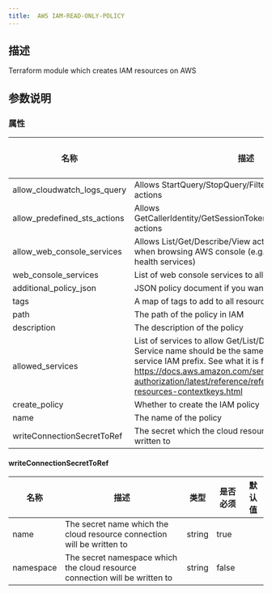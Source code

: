 ```yaml
---
title:  AWS IAM-READ-ONLY-POLICY
---
```


## 描述

Terraform module which creates IAM resources on AWS

## 参数说明


### 属性

 名称 | 描述 | 类型 | 是否必须 | 默认值 
 ------------ | ------------- | ------------- | ------------- | ------------- 
 allow_cloudwatch_logs_query | Allows StartQuery/StopQuery/FilterLogEvents CloudWatch actions | bool | false |  
 allow_predefined_sts_actions | Allows GetCallerIdentity/GetSessionToken/GetAccessKeyInfo sts actions | bool | false |  
 allow_web_console_services | Allows List/Get/Describe/View actions for services used when browsing AWS console (e.g. resource-groups, tag, health services) | bool | false |  
 web_console_services | List of web console services to allow | list(string) | false |  
 additional_policy_json | JSON policy document if you want to add custom actions | string | false |  
 tags | A map of tags to add to all resources. | map(string) | false |  
 path | The path of the policy in IAM | string | false |  
 description | The description of the policy | string | false |  
 allowed_services | List of services to allow Get/List/Describe/View options. Service name should be the same as corresponding service IAM prefix. See what it is for each service here https://docs.aws.amazon.com/service-authorization/latest/reference/reference_policies_actions-resources-contextkeys.html | list(string) | true |  
 create_policy | Whether to create the IAM policy | bool | false |  
 name | The name of the policy | string | false |  
 writeConnectionSecretToRef | The secret which the cloud resource connection will be written to | [writeConnectionSecretToRef](#writeConnectionSecretToRef) | false |  


#### writeConnectionSecretToRef

 名称 | 描述 | 类型 | 是否必须 | 默认值 
 ------------ | ------------- | ------------- | ------------- | ------------- 
 name | The secret name which the cloud resource connection will be written to | string | true |  
 namespace | The secret namespace which the cloud resource connection will be written to | string | false |  
